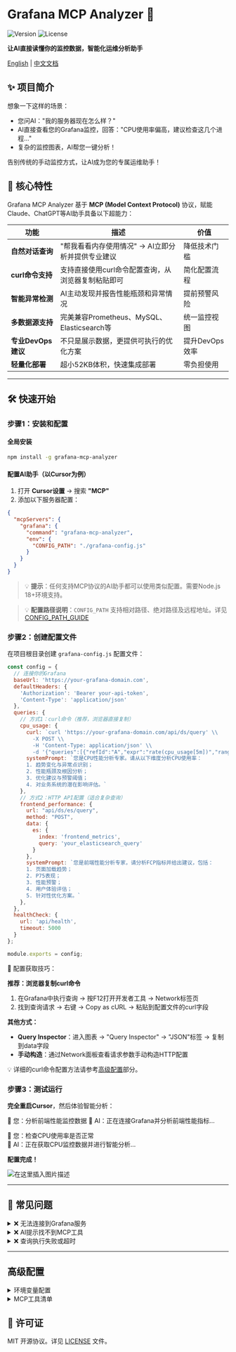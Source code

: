 # Grafana MCP Analyzer 🤖

![Version](https://img.shields.io/npm/v/grafana-mcp-analyzer) ![License](https://img.shields.io/npm/l/grafana-mcp-analyzer) 

**让AI直接读懂你的监控数据，智能化运维分析助手**

[English](https://github.com/SailingCoder/grafana-mcp-analyzer/blob/main/README_EN.md) | [中文文档](https://github.com/SailingCoder/grafana-mcp-analyzer/blob/main/README.md)

## ✨ 项目简介

想象一下这样的场景：
- 您问AI："我的服务器现在怎么样？" 
- AI直接查看您的Grafana监控，回答："CPU使用率偏高，建议检查这几个进程..."
- 复杂的监控图表，AI帮您一键分析！


告别传统的手动监控方式，让AI成为您的专属运维助手！

## 🚀 核心特性

Grafana MCP Analyzer 基于 **MCP (Model Context Protocol)** 协议，赋能Claude、ChatGPT等AI助手具备以下超能力：

| 功能 | 描述 | 价值 |
|------|------|------|
| **自然对话查询** | "帮我看看内存使用情况" → AI立即分析并提供专业建议 | 降低技术门槛 |
| **curl命令支持** | 支持直接使用curl命令配置查询，从浏览器复制粘贴即可 | 简化配置流程 |
| **智能异常检测** | AI主动发现并报告性能瓶颈和异常情况 | 提前预警风险 |
| **多数据源支持** | 完美兼容Prometheus、MySQL、Elasticsearch等 | 统一监控视图 |
| **专业DevOps建议** | 不只是展示数据，更提供可执行的优化方案 | 提升DevOps效率 |
| **轻量化部署** | 超小52KB体积，快速集成部署 | 零负担使用 |

---

## 🛠️ 快速开始

### 步骤1：安装和配置

#### 全局安装
```bash
npm install -g grafana-mcp-analyzer
```

#### 配置AI助手（以Cursor为例）

1. 打开 **Cursor设置** → 搜索 **"MCP"**
2. 添加以下服务器配置：

```json
{
  "mcpServers": {
    "grafana": {
      "command": "grafana-mcp-analyzer",
      "env": {
        "CONFIG_PATH": "./grafana-config.js"
      }
    }
  }
}
```

> 💡 **提示**：任何支持MCP协议的AI助手都可以使用类似配置。需要Node.js 18+环境支持。

> 💡 **配置路径说明**：`CONFIG_PATH` 支持相对路径、绝对路径及远程地址。详见 [CONFIG_PATH_GUIDE](https://github.com/SailingCoder/grafana-mcp-analyzer/blob/main/docs/CONFIG_PATH_GUIDE.md)

### 步骤2：创建配置文件

在项目根目录创建 `grafana-config.js` 配置文件：

```javascript
const config = {
  // 连接你的Grafana
  baseUrl: 'https://your-grafana-domain.com',
  defaultHeaders: {
    'Authorization': 'Bearer your-api-token',
    'Content-Type': 'application/json'
  },
  queries: {
    // 方式1：curl命令（推荐，浏览器直接复制）
    cpu_usage: {
      curl: `curl 'https://your-grafana-domain.com/api/ds/query' \\
        -X POST \\
        -H 'Content-Type: application/json' \\
        -d '{"queries":[{"refId":"A","expr":"rate(cpu_usage[5m])","range":{"from":"now-1h","to":"now"}}]}'`,
      systemPrompt: `您是CPU性能分析专家。请从以下维度分析CPU使用率：
      1. 趋势变化与异常点识别；
      2. 性能瓶颈及根因分析；
      3. 优化建议与预警阈值；
      4. 对业务系统的潜在影响评估。`
    },
    // 方式2：HTTP API配置（适合复杂查询）
    frontend_performance: {
      url: "api/ds/es/query",
      method: "POST",
      data: {
        es: {
          index: 'frontend_metrics',
          query: 'your_elasticsearch_query'
        }
      },
      systemPrompt: `您是前端性能分析专家，请分析FCP指标并给出建议，包括：
      1. 页面加载趋势；
      2. P75表现；
      3. 性能预警；
      4. 用户体验评估；
      5. 针对性优化方案。`
    },
  },
  healthCheck: { 
    url: 'api/health',
    timeout: 5000
  }
};

module.exports = config;
```

📌 配置获取技巧：

**推荐：浏览器复制curl命令**
1. 在Grafana中执行查询 → 按F12打开开发者工具 → Network标签页
2. 找到查询请求 → 右键 → Copy as cURL → 粘贴到配置文件的curl字段

**其他方式：**
- **Query Inspector**：进入图表 → "Query Inspector" → "JSON"标签 → 复制到data字段
- **手动构造**：通过Network面板查看请求参数手动构造HTTP配置

💡 详细的curl命令配置方法请参考[高级配置](#高级配置)部分。

### 步骤3：测试运行

**完全重启Cursor**，然后体验智能分析：

👤 您：分析前端性能监控数据
🤖 AI：正在连接Grafana并分析前端性能指标...

👤 您：检查CPU使用率是否正常  
🤖 AI：正在获取CPU监控数据并进行智能分析...

**配置完成！**

![在这里插入图片描述](https://i-blog.csdnimg.cn/direct/922ac00595694c5796556586b224d63f.png#pic_center)


---

## 🔧 常见问题

<details>
<summary>❌ 无法连接到Grafana服务</summary>

- ✅ 检查Grafana地址格式：必须包含`https://`或`http://`
- ✅ 验证API密钥有效性：确保未过期且有足够权限
- ✅ 测试网络连通性和防火墙设置

</details>

<details>
<summary>❌ AI提示找不到MCP工具</summary>

1. 🔄 完全退出Cursor并重新启动
2. 📁 检查配置文件路径是否正确
3. 🔍 确保Node.js版本 ≥ 18

</details>

<details>
<summary>❌ 查询执行失败或超时</summary>

- 🕐 增加timeout设置
- 📊 简化查询语句复杂度
- 🔍 检查数据源连接状态

</details>

---

## 高级配置

<details>
<summary>环境变量配置</summary>

```bash
export GRAFANA_URL="https://your-grafana.com"
export GRAFANA_TOKEN="your-api-token"
```

</details>

<details>
<summary>MCP工具清单</summary>

| 工具 | 功能 | 使用场景 |
|------|------|----------|
| `analyze_query` | 查询+AI分析 | 需要专业建议 |
| `execute_query` | 原始数据查询 | 仅需要数据 |
| `check_health` | 健康检查 | 状态监控 |
| `list_queries` | 查询列表 | 查看配置 |

</details>

## 📄 许可证

MIT 开源协议。详见 [LICENSE](LICENSE) 文件。